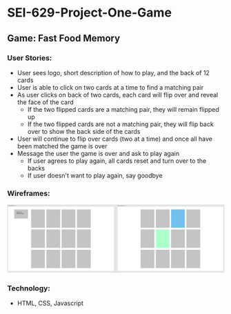 # SEI-629-Project-One-Game

## Game: Fast Food Memory

### User Stories:

- User sees logo, short description of how to play, and the back of 12 cards
- User is able to click on two cards at a time to find a matching pair
- As user clicks on back of two cards, each card will flip over and reveal the face of the card
    - If the two flipped cards are a matching pair, they will remain flipped up
    - If the two flipped cards are not a matching pair, they will flip back over to show the back side of the cards
- User will continue to flip over cards (two at a time) and once all have been matched the game is over
- Message the user the game is over and ask to play again
    - If user agrees to play again, all cards reset and turn over to the backs
    - If user doesn't want to play again, say goodbye

### Wireframes:

![Wireframes](wireframes.png)

### Technology:
- HTML, CSS, Javascript
